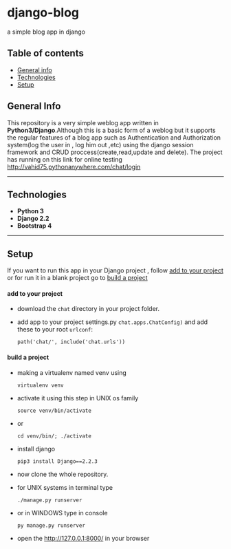 # django-blog

a simple blog app in django 


## Table of contents
* [General info](#general-info)
* [Technologies](#technologies)
* [Setup](#setup)


## General Info
This repository is a very simple weblog app written in **Python3/Django**.Although this is a basic form of a weblog but it supports the regular features of a blog app such as Authentication and Authorization system(log the user in , log him out ,etc) using the django session framework and CRUD proccess(create,read,update and delete).
The project has running on this link for online testing  http://vahid75.pythonanywhere.com/chat/login 

---

## Technologies
* **Python 3**
* **Django 2.2**
* **Bootstrap 4**

---

## Setup



If you want to run this app in your Django project , follow [add to your project](#add-to-your-project) or for run it in a blank project go to [build a project](#build-a-project)



#### add to your project

- download the ```chat```  directory in your project folder.

- add app to your project settings.py ```chat.apps.ChatConfig)``` and add these to your root ```urlconf```:

  ```path('chat/', include('chat.urls'))```



#### build a project

- making a virtualenv named venv using 

  ```virtualenv venv ```
  
- activate it using this step in UNIX os family

  ```source venv/bin/activate```
  
- or

  ```cd venv/bin/; ./activate```
  
- install django 

  ```pip3 install Django==2.2.3```

- now clone the whole repository.
- for UNIX systems in terminal type

  ```./manage.py runserver```
  
- or in WINDOWS type in console 

  ```py manage.py runserver```
  
- open the http://127.0.0.1:8000/ in your browser
